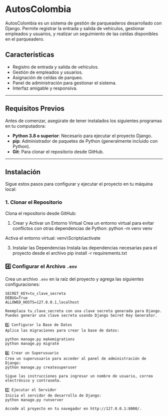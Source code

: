# AutosColombia

AutosColombia es un sistema de gestión de parqueaderos desarrollado con Django. Permite registrar la entrada y salida de vehículos, gestionar empleados y usuarios, y realizar un seguimiento de las celdas disponibles en el parqueadero.

## Características

- Registro de entrada y salida de vehículos.
- Gestión de empleados y usuarios.
- Asignación de celdas de parqueo.
- Panel de administración para gestionar el sistema.
- Interfaz amigable y responsiva.

---

## Requisitos Previos

Antes de comenzar, asegúrate de tener instalados los siguientes programas en tu computadora:

- **Python 3.8 o superior**: Necesario para ejecutar el proyecto Django.
- **pip**: Administrador de paquetes de Python (generalmente incluido con Python).
- **Git**: Para clonar el repositorio desde GitHub.

---

## Instalación

Sigue estos pasos para configurar y ejecutar el proyecto en tu máquina local:

### 1. Clonar el Repositorio

Clona el repositorio desde GitHub: 


1. Crear y Activar un Entorno Virtual
Crea un entorno virtual para evitar conflictos con otras dependencias de Python: python -m venv venv

Activa el entorno virtual: venv\Scripts\activate

3. Instalar las Dependencias
Instala las dependencias necesarias para el proyecto desde el archivo pip install -r requirements.txt

### 4️⃣ Configurar el Archivo `.env`

Crea un archivo `.env` en la raíz del proyecto y agrega las siguientes configuraciones:

```plaintext
SECRET_KEY=tu_clave_secreta
DEBUG=True
ALLOWED_HOSTS=127.0.0.1,localhost

Reemplaza tu_clave_secreta con una clave secreta generada para Django. Puedes generar una clave secreta usando Django Secret Key Generator.

5️⃣ Configurar la Base de Datos
Aplica las migraciones para crear la base de datos:

python manage.py makemigrations
python manage.py migrate

6️⃣ Crear un Superusuario
Crea un superusuario para acceder al panel de administración de Django:
python manage.py createsuperuser

Sigue las instrucciones para ingresar un nombre de usuario, correo electrónico y contraseña.

7️⃣ Ejecutar el Servidor
Inicia el servidor de desarrollo de Django: 
python manage.py runserver

Accede al proyecto en tu navegador en http://127.0.0.1:8000/.